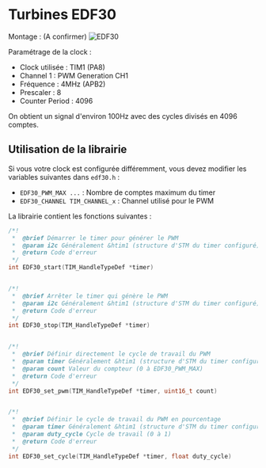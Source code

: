 # Turbines EDF30

Montage : (A confirmer)
![EDF30](EDF30.jpg)

Paramétrage de la clock :
- Clock utilisée : TIM1 (PA8)
- Channel 1 : PWM Generation CH1
- Fréquence : 4MHz (APB2)
- Prescaler : 8
- Counter Period : 4096

On obtient un signal d'environ 100Hz avec des cycles divisés en 4096 comptes. 

## Utilisation de la librairie

Si vous votre clock est configurée différemment, vous devez modifier les variables suivantes dans `edf30.h` :
- `EDF30_PWM_MAX ...` : Nombre de comptes maximum du timer
- `EDF30_CHANNEL TIM_CHANNEL_x` : Channel utilisé pour le PWM

La librairie contient les fonctions suivantes :
```c
/*!
 *  @brief Démarrer le timer pour générer le PWM
 *  @param i2c Généralement &htim1 (structure d'STM du timer configuré)
 *  @return Code d'erreur
 */
int EDF30_start(TIM_HandleTypeDef *timer)


/*!
 *  @brief Arrêter le timer qui génère le PWM
 *  @param i2c Généralement &htim1 (structure d'STM du timer configuré)
 *  @return Code d'erreur
 */
int EDF30_stop(TIM_HandleTypeDef *timer)


/*!
 *  @brief Définir directement le cycle de travail du PWM
 *  @param timer Généralement &htim1 (structure d'STM du timer configuré)
 *  @param count Valeur du compteur (0 à EDF30_PWM_MAX)
 *  @return Code d'erreur
 */
int EDF30_set_pwm(TIM_HandleTypeDef *timer, uint16_t count)


/*!
 *  @brief Définir le cycle de travail du PWM en pourcentage
 *  @param timer Généralement &htim1 (structure d'STM du timer configuré)
 *  @param duty_cycle Cycle de travail (0 à 1)
 *  @return Code d'erreur
 */
int EDF30_set_cycle(TIM_HandleTypeDef *timer, float duty_cycle)
```